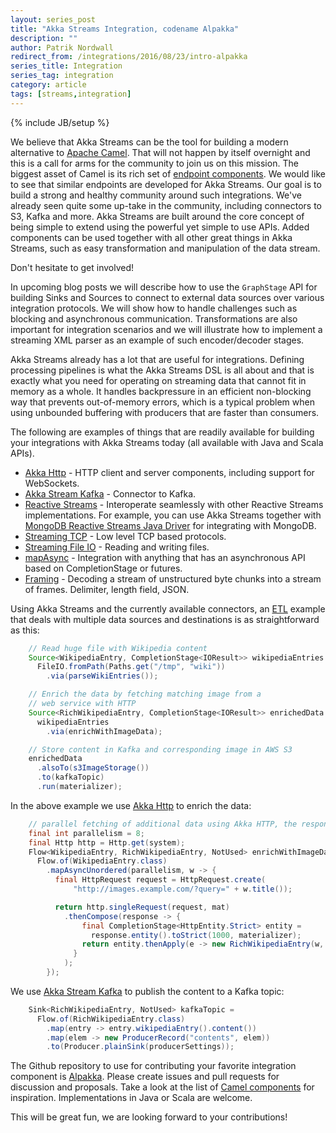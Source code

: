 ```yaml
---
layout: series_post
title: "Akka Streams Integration, codename Alpakka"
description: ""
author: Patrik Nordwall
redirect_from: /integrations/2016/08/23/intro-alpakka
series_title: Integration
series_tag: integration
category: article
tags: [streams,integration]
---
```

{% include JB/setup %}


We believe that Akka Streams can be the tool for building a modern alternative to [Apache Camel](https://camel.apache.org/). That will not happen by itself overnight and this is a call for arms for the community to join us on this mission. The biggest asset of Camel is its rich set of [endpoint components](https://camel.apache.org/components.html). We would like to see that similar endpoints are developed for Akka Streams. Our goal is to build a strong and healthy community around such integrations. We've already seen quite some up-take in the community, including connectors to S3, Kafka and more. Akka Streams are built around the core concept of being simple to extend using the powerful yet simple to use APIs. Added components can be used together with all other great things in Akka Streams, such as easy transformation and manipulation of the data stream.

Don't hesitate to get involved!

In upcoming blog posts we will describe how to use the `GraphStage` API for building Sinks and Sources to connect to external data sources over various integration protocols. We will show how to handle challenges such as blocking and asynchronous communication. Transformations are also important for integration scenarios and we will illustrate how to implement a streaming XML parser as an example of such encoder/decoder stages.

Akka Streams already has a lot that are useful for integrations. Defining processing pipelines is what the Akka Streams DSL is all about and that is exactly what you need for operating on streaming data that cannot fit in memory as a whole. It handles backpressure in an efficient non-blocking way that prevents out-of-memory errors, which is a typical problem when using unbounded buffering with producers that are faster than consumers.

The following are examples of things that are readily available for building your integrations with Akka Streams today (all available with Java and Scala APIs).

* [Akka Http](https://doc.akka.io/docs/akka/2.4/java/http/index.html) - HTTP client and server components, including support for WebSockets.
* [Akka Stream Kafka](https://github.com/akka/reactive-kafka) - Connector to Kafka.
* [Reactive Streams](https://www.reactive-streams.org/) - Interoperate seamlessly with other Reactive Streams implementations. For example, you can use Akka Streams together with [MongoDB Reactive Streams Java Driver](https://mongodb.github.io/mongo-java-driver-reactivestreams/) for integrating with MongoDB.
* [Streaming TCP](https://doc.akka.io/docs/akka/2.4/java/stream/stream-io.html#Streaming_TCP) - Low level TCP based protocols.
* [Streaming File IO](https://doc.akka.io/docs/akka/2.4/java/stream/stream-io.html#Streaming_File_IO) - Reading and writing files.
* [mapAsync](https://doc.akka.io/docs/akka/2.4/java/stream/stream-integrations.html#integrating-with-external-services) - Integration with anything that has an asynchronous API based on CompletionStage or futures.
* [Framing](https://doc.akka.io/docs/akka/2.4/java/stream/stream-cookbook.html#Parsing_lines_from_a_stream_of_ByteStrings) - Decoding a stream of unstructured byte chunks into a stream of frames. Delimiter, length field, JSON.

Using Akka Streams and the currently available connectors, an [ETL](https://en.wikipedia.org/wiki/Extract,_transform,_load) example that deals with multiple data sources and destinations is as straightforward as this:

```java
    // Read huge file with Wikipedia content
    Source<WikipediaEntry, CompletionStage<IOResult>> wikipediaEntries =
      FileIO.fromPath(Paths.get("/tmp", "wiki"))
        .via(parseWikiEntries());

    // Enrich the data by fetching matching image from a
    // web service with HTTP
    Source<RichWikipediaEntry, CompletionStage<IOResult>> enrichedData =
      wikipediaEntries
        .via(enrichWithImageData);

    // Store content in Kafka and corresponding image in AWS S3
    enrichedData
      .alsoTo(s3ImageStorage())
      .to(kafkaTopic)
      .run(materializer);
```

In the above example we use [Akka Http](https://doc.akka.io/docs/akka/2.4/java/http/index.html) to enrich the data:

```java
    // parallel fetching of additional data using Akka HTTP, the response is an image
    final int parallelism = 8;
    final Http http = Http.get(system);
    Flow<WikipediaEntry, RichWikipediaEntry, NotUsed> enrichWithImageData =
      Flow.of(WikipediaEntry.class)
        .mapAsyncUnordered(parallelism, w -> {
          final HttpRequest request = HttpRequest.create(
              "http://images.example.com/?query=" + w.title());

          return http.singleRequest(request, mat)
            .thenCompose(response -> {
                final CompletionStage<HttpEntity.Strict> entity =
                  response.entity().toStrict(1000, materializer);
                return entity.thenApply(e -> new RichWikipediaEntry(w, e.getData()));
              }
            );
        });
```

We use [Akka Stream Kafka](https://github.com/akka/reactive-kafka) to publish the content to a Kafka topic:

```Java
    Sink<RichWikipediaEntry, NotUsed> kafkaTopic =
      Flow.of(RichWikipediaEntry.class)
        .map(entry -> entry.wikipediaEntry().content())
        .map(elem -> new ProducerRecord("contents", elem))
        .to(Producer.plainSink(producerSettings));
```

The Github repository to use for contributing your favorite integration component is [Alpakka](https://github.com/akka/alpakka). Please create issues and pull requests for discussion and proposals. Take a look at the list of [Camel components](https://camel.apache.org/components.html) for inspiration. Implementations in Java or Scala are welcome.

This will be great fun, we are looking forward to your contributions!
